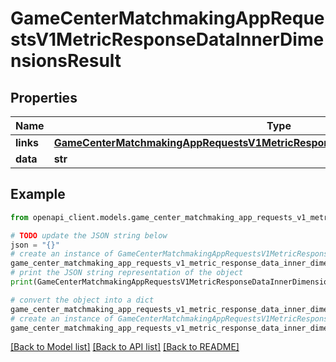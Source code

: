 # GameCenterMatchmakingAppRequestsV1MetricResponseDataInnerDimensionsResult


## Properties

Name | Type | Description | Notes
------------ | ------------- | ------------- | -------------
**links** | [**GameCenterMatchmakingAppRequestsV1MetricResponseDataInnerDimensionsResultLinks**](GameCenterMatchmakingAppRequestsV1MetricResponseDataInnerDimensionsResultLinks.md) |  | [optional] 
**data** | **str** |  | [optional] 

## Example

```python
from openapi_client.models.game_center_matchmaking_app_requests_v1_metric_response_data_inner_dimensions_result import GameCenterMatchmakingAppRequestsV1MetricResponseDataInnerDimensionsResult

# TODO update the JSON string below
json = "{}"
# create an instance of GameCenterMatchmakingAppRequestsV1MetricResponseDataInnerDimensionsResult from a JSON string
game_center_matchmaking_app_requests_v1_metric_response_data_inner_dimensions_result_instance = GameCenterMatchmakingAppRequestsV1MetricResponseDataInnerDimensionsResult.from_json(json)
# print the JSON string representation of the object
print(GameCenterMatchmakingAppRequestsV1MetricResponseDataInnerDimensionsResult.to_json())

# convert the object into a dict
game_center_matchmaking_app_requests_v1_metric_response_data_inner_dimensions_result_dict = game_center_matchmaking_app_requests_v1_metric_response_data_inner_dimensions_result_instance.to_dict()
# create an instance of GameCenterMatchmakingAppRequestsV1MetricResponseDataInnerDimensionsResult from a dict
game_center_matchmaking_app_requests_v1_metric_response_data_inner_dimensions_result_from_dict = GameCenterMatchmakingAppRequestsV1MetricResponseDataInnerDimensionsResult.from_dict(game_center_matchmaking_app_requests_v1_metric_response_data_inner_dimensions_result_dict)
```
[[Back to Model list]](../README.md#documentation-for-models) [[Back to API list]](../README.md#documentation-for-api-endpoints) [[Back to README]](../README.md)


